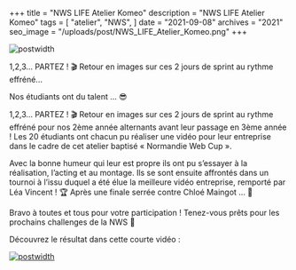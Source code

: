 +++
title = "NWS LIFE Atelier Komeo"
description = "NWS LIFE Atelier Komeo"
tags = [
    "atelier",
    "NWS",
]
date = "2021-09-08"
archives = "2021"
seo_image = "/uploads/post/NWS_LIFE_Atelier_Komeo.png"
+++

![postwidth](/uploads/post/NWS_LIFE_Atelier_Komeo.png)

1,2,3… PARTEZ ! 🎬 Retour en images sur ces 2 jours de sprint au rythme effréné...

<!--more-->

Nos étudiants ont du talent … 😎

1,2,3… PARTEZ ! 🎬 Retour en images sur ces 2 jours de sprint au rythme effréné pour nos 2ème année alternants avant leur passage en 3ème année ! Les 20 étudiants ont chacun pu réaliser une vidéo pour leur entreprise dans le cadre de cet atelier baptisé « Normandie Web Cup ».

Avec la bonne humeur qui leur est propre ils ont pu s’essayer à la réalisation, l’acting et au montage. Ils se sont ensuite affrontés dans un tournoi à l’issu duquel a été élue la meilleure vidéo entreprise, remporté par Léa Vincent ! 🏆 Après une finale serrée contre Chloé Maingot … 😬

Bravo à toutes et tous pour votre participation ! Tenez-vous prêts pour les prochains challenges de la NWS 💪

Découvrez le résultat dans cette courte vidéo :

[![postwidth](/uploads/post/NWS_LIFE_Atelier_Komeo_YT.png)](https://youtu.be/E_xMfjLUank "NWS LIFE Atelier Komeo")

